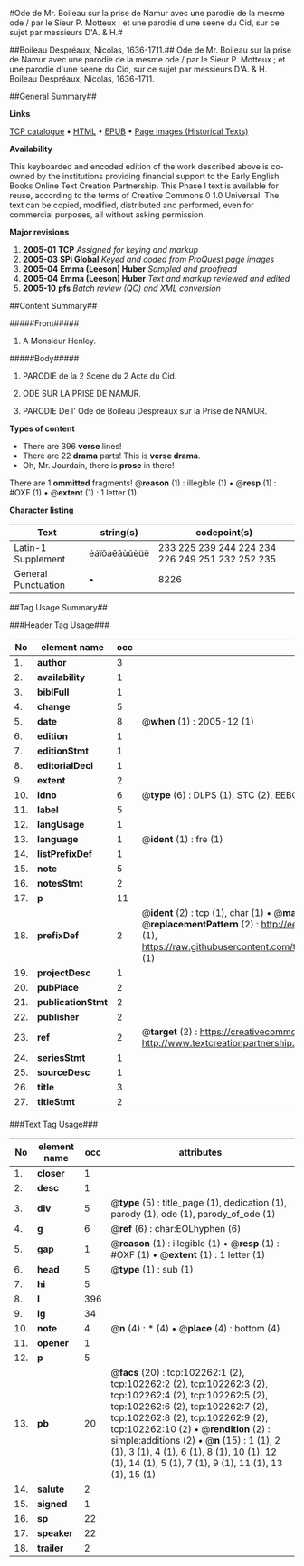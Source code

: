 #Ode de Mr. Boileau sur la prise de Namur avec une parodie de la mesme ode / par le Sieur P. Motteux ; et une parodie d'une seene du Cid, sur ce sujet par messieurs D'A. & H.#

##Boileau Despréaux, Nicolas, 1636-1711.##
Ode de Mr. Boileau sur la prise de Namur avec une parodie de la mesme ode / par le Sieur P. Motteux ; et une parodie d'une seene du Cid, sur ce sujet par messieurs D'A. & H.
Boileau Despréaux, Nicolas, 1636-1711.

##General Summary##

**Links**

[TCP catalogue](http://www.ota.ox.ac.uk/tcp/)  • 
[HTML](http://tei.it.ox.ac.uk/tcp/Texts-HTML/free/A28/A28573.html)  • 
[EPUB](http://tei.it.ox.ac.uk/tcp/Texts-EPUB/free/A28/A28573.epub) • 
[Page images (Historical Texts)](https://data.historicaltexts.jisc.ac.uk/view?pubId=eebo-14346273e&pageId=eebo-14346273e-102262-1)

**Availability**

This keyboarded and encoded edition of the
	       work described above is co-owned by the institutions
	       providing financial support to the Early English Books
	       Online Text Creation Partnership. This Phase I text is
	       available for reuse, according to the terms of Creative
	       Commons 0 1.0 Universal. The text can be copied,
	       modified, distributed and performed, even for
	       commercial purposes, all without asking permission.

**Major revisions**

1. __2005-01__ __TCP__ *Assigned for keying and markup*
1. __2005-03__ __SPi Global__ *Keyed and coded from ProQuest page images*
1. __2005-04__ __Emma (Leeson) Huber__ *Sampled and proofread*
1. __2005-04__ __Emma (Leeson) Huber__ *Text and markup reviewed and edited*
1. __2005-10__ __pfs__ *Batch review (QC) and XML conversion*

##Content Summary##

#####Front#####

1. A Monsieur Henley.

#####Body#####

1. PARODIE de la 2 Scene du 2 Acte du Cid.

1. ODE SUR LA PRISE DE NAMUR.

1. PARODIE De l' Ode de Boileau Despreaux sur la Prise de NAMUR.

**Types of content**

  * There are 396 **verse** lines!
  * There are 22 **drama** parts! This is **verse drama**.
  * Oh, Mr. Jourdain, there is **prose** in there!

There are 1 **ommitted** fragments! 
 @__reason__ (1) : illegible (1)  •  @__resp__ (1) : #OXF (1)  •  @__extent__ (1) : 1 letter (1)

**Character listing**


|Text|string(s)|codepoint(s)|
|---|---|---|
|Latin-1 Supplement|éáïôàêâùûèüë|233 225 239 244 224 234 226 249 251 232 252 235|
|General Punctuation|•|8226|

##Tag Usage Summary##

###Header Tag Usage###

|No|element name|occ|attributes|
|---|---|---|---|
|1.|__author__|3||
|2.|__availability__|1||
|3.|__biblFull__|1||
|4.|__change__|5||
|5.|__date__|8| @__when__ (1) : 2005-12 (1)|
|6.|__edition__|1||
|7.|__editionStmt__|1||
|8.|__editorialDecl__|1||
|9.|__extent__|2||
|10.|__idno__|6| @__type__ (6) : DLPS (1), STC (2), EEBO-CITATION (1), OCLC (1), VID (1)|
|11.|__label__|5||
|12.|__langUsage__|1||
|13.|__language__|1| @__ident__ (1) : fre (1)|
|14.|__listPrefixDef__|1||
|15.|__note__|5||
|16.|__notesStmt__|2||
|17.|__p__|11||
|18.|__prefixDef__|2| @__ident__ (2) : tcp (1), char (1)  •  @__matchPattern__ (2) : ([0-9\-]+):([0-9IVX]+) (1), (.+) (1)  •  @__replacementPattern__ (2) : http://eebo.chadwyck.com/downloadtiff?vid=$1&page=$2 (1), https://raw.githubusercontent.com/textcreationpartnership/Texts/master/tcpchars.xml#$1 (1)|
|19.|__projectDesc__|1||
|20.|__pubPlace__|2||
|21.|__publicationStmt__|2||
|22.|__publisher__|2||
|23.|__ref__|2| @__target__ (2) : https://creativecommons.org/publicdomain/zero/1.0/ (1), http://www.textcreationpartnership.org/docs/. (1)|
|24.|__seriesStmt__|1||
|25.|__sourceDesc__|1||
|26.|__title__|3||
|27.|__titleStmt__|2||


###Text Tag Usage###

|No|element name|occ|attributes|
|---|---|---|---|
|1.|__closer__|1||
|2.|__desc__|1||
|3.|__div__|5| @__type__ (5) : title_page (1), dedication (1), parody (1), ode (1), parody_of_ode (1)|
|4.|__g__|6| @__ref__ (6) : char:EOLhyphen (6)|
|5.|__gap__|1| @__reason__ (1) : illegible (1)  •  @__resp__ (1) : #OXF (1)  •  @__extent__ (1) : 1 letter (1)|
|6.|__head__|5| @__type__ (1) : sub (1)|
|7.|__hi__|5||
|8.|__l__|396||
|9.|__lg__|34||
|10.|__note__|4| @__n__ (4) : * (4)  •  @__place__ (4) : bottom (4)|
|11.|__opener__|1||
|12.|__p__|5||
|13.|__pb__|20| @__facs__ (20) : tcp:102262:1 (2), tcp:102262:2 (2), tcp:102262:3 (2), tcp:102262:4 (2), tcp:102262:5 (2), tcp:102262:6 (2), tcp:102262:7 (2), tcp:102262:8 (2), tcp:102262:9 (2), tcp:102262:10 (2)  •  @__rendition__ (2) : simple:additions (2)  •  @__n__ (15) : 1 (1), 2 (1), 3 (1), 4 (1), 6 (1), 8 (1), 10 (1), 12 (1), 14 (1), 5 (1), 7 (1), 9 (1), 11 (1), 13 (1), 15 (1)|
|14.|__salute__|2||
|15.|__signed__|1||
|16.|__sp__|22||
|17.|__speaker__|22||
|18.|__trailer__|2||
